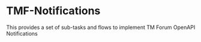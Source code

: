 # TMF-Notifications
This provides a set of sub-tasks and flows to implement TM Forum OpenAPI Notifications
